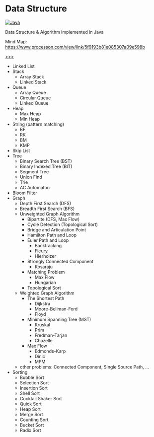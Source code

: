 # Data Structure

[![Java](https://img.shields.io/badge/language-Java-orange.svg)]()

Data Structure & Algorithm implemented in Java

Mind Map: https://www.processon.com/view/link/5f9193b81e085307a09e598b

[>>>](src/main/java/com/ywh/ds)
- Linked List
- Stack
  - Array Stack
  - Linked Stack
- Queue
  - Array Queue
  - Circular Queue
  - Linked Queue
- Heap
  - Max Heap
  - Min Heap
- String (pattern matching)
  - BF
  - RK
  - BM
  - KMP
- Skip List
- Tree
  - Binary Search Tree (BST)
  - Binary Indexed Tree (BIT)
  - Segment Tree
  - Union Find
  - Trie
  - AC Automaton
- Bloom Filter
- Graph
  - Depth First Search (DFS)
  - Breadth First Search (BFS)
  - Unweighted Graph Algorithm
    - Bipartite (DFS, Max Flow)
    - Cycle Detection (Topological Sort)
    - Bridge and Articulation Point
    - Hamilton Path and Loop
    - Euler Path and Loop
      - Backtracking
      - Fleury
      - Hierholzer
    - Strongly Connected Component
      - Kosaraju
    - Matching Problem 
      - Max Flow
      - Hungarian
    - Topological Sort
  - Weighted Graph Algorithm
    - The Shortest Path
      - Dijkstra
      - Moore-Bellman-Ford
      - Floyd
    - Minimum Spanning Tree (MST)
      - Kruskal 
      - Prim 
      - Fredman-Tarjan 
      - Chazelle
    - Max Flow
      - Edmonds-Karp
      - Dinic
      - MPM
  - other problems: Connected Component, Single Source Path, ...
- Sorting
  - Bubble Sort
  - Selection Sort
  - Insertion Sort
  - Shell Sort
  - Cocktail Shaker Sort
  - Quick Sort
  - Heap Sort
  - Merge Sort
  - Counting Sort
  - Bucket Sort
  - Radix Sort
  